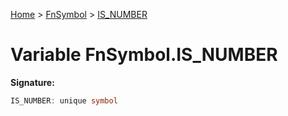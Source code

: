 [Home](../../../index.md) &gt; [FnSymbol](../../fnsymbol.md) &gt; [IS\_NUMBER](./is_number.md)

# Variable FnSymbol.IS\_NUMBER


<b>Signature:</b>

```typescript
IS_NUMBER: unique symbol
```
